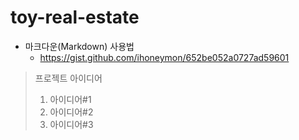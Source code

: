 # toy-real-estate

* 마크다운(Markdown) 사용법
  * https://gist.github.com/ihoneymon/652be052a0727ad59601

> 프로젝트 아이디어
> 1. 아이디어#1
> 2. 아이디어#2
> 3. 아이디어#3
